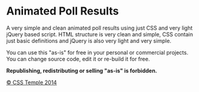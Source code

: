# Animated Poll Results #

A very simple and clean animated poll results using just CSS and very light jQuery based script. HTML structure is very clean and simple, CSS contain just basic definitions and jQuery is also very light and very simple.

You can use this "as-is" for free in your personal or commercial projects. You can change source code, edit it or re-build it for free.

**Republishing, redistributing or selling "as-is" is forbidden.**

<!-- Read article on CSS Temple -->

<!-- View demo on CSS Temple -->

[&copy; CSS Temple 2014](http://css-temple.com)
